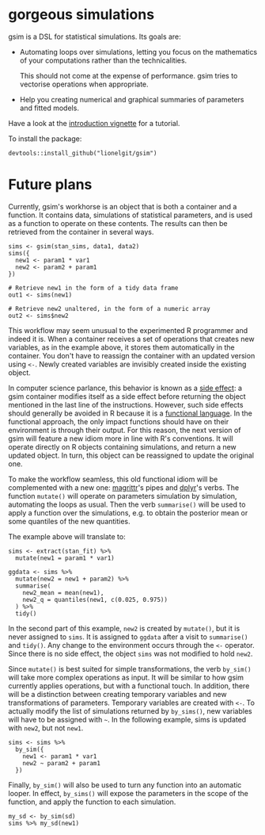 
# gorgeous simulations

gsim is a DSL for statistical simulations. Its goals are:

* Automating loops over simulations, letting you focus on the
  mathematics of your computations rather than the technicalities.

  This should not come at the expense of performance. gsim tries to
  vectorise operations when appropriate.

* Help you creating numerical and graphical summaries of parameters
  and fitted models.

Have a look at the
[introduction vignette](https://dl.dropboxusercontent.com/u/239966/gsim.html)
for a tutorial.

To install the package:

```{r}
devtools::install_github("lionelgit/gsim")
```


# Future plans

Currently, gsim's workhorse is an object that is both a container and
a function. It contains data, simulations of statistical parameters,
and is used as a function to operate on these contents. The results
can then be retrieved from the container in several ways.

```{r}
sims <- gsim(stan_sims, data1, data2)
sims({
  new1 <- param1 * var1
  new2 <- param2 + param1
})

# Retrieve new1 in the form of a tidy data frame
out1 <- sims(new1)

# Retrieve new2 unaltered, in the form of a numeric array
out2 <- sims$new2
```

This workflow may seem unusual to the experimented R programmer and
indeed it is. When a container receives a set of operations that
creates new variables, as in the example above, it stores them
automatically in the container. You don't have to reassign the
container with an updated version using `<-`. Newly created variables
are invisibly created inside the existing object.

In computer science parlance, this behavior is known as a
[side effect](http://en.wikipedia.org/wiki/Side_effect_(computer_science)):
a gsim container modifies itself as a side effect before returning the
object mentioned in the last line of the instructions. However, such
side effects should generally be avoided in R because it is a
[functional language](http://adv-r.had.co.nz/Functional-programming.html). In
the functional approach, the only impact functions should have on
their environment is through their output. For this reason, the next
version of gsim will feature a new idiom more in line with R's
conventions. It will operate directly on R objects containing
simulations, and return a new updated object. In turn, this object can
be reassigned to update the original one.

To make the workflow seamless, this old functional idiom will be
complemented with a new one:
[magrittr](https://github.com/smbache/magrittr)'s pipes and
[dplyr](https://github.com/hadley/dplyr)'s verbs. The function
`mutate()` will operate on parameters simulation by simulation,
automating the loops as usual. Then the verb `summarise()` will be
used to apply a function over the simulations, e.g. to obtain the
posterior mean or some quantiles of the new quantities.

The example above will translate to:
```{r}
sims <- extract(stan_fit) %>%
  mutate(new1 = param1 * var1)

ggdata <- sims %>%
  mutate(new2 = new1 + param2) %>%
  summarise(
    new2_mean = mean(new1),
    new2_q = quantiles(new1, c(0.025, 0.975))
  ) %>%
  tidy()
```

In the second part of this example, `new2` is created by `mutate()`,
but it is never assigned to `sims`. It is assigned to `ggdata` after a
visit to `summarise()` and `tidy()`. Any change to the environment
occurs through the `<-` operator. Since there is no side effect, the
object `sims` was not modified to hold `new2`.

Since `mutate()` is best suited for simple transformations, the verb
`by_sim()` will take more complex operations as input. It will be
similar to how gsim currently applies operations, but with a
functional touch. In addition, there will be a distinction between
creating temporary variables and new transformations of
parameters. Temporary variables are created with `<-`. To actually
modify the list of simulations returned by `by_sims()`, new variables
will have to be assigned with `~`. In the following example, sims is
updated with `new2`, but not `new1`.

```{r}
sims <- sims %>%
  by_sim({
    new1 <- param1 * var1
    new2 ~ param2 + param1
  })
```

Finally, `by_sim()` will also be used to turn any function into an
automatic looper. In effect, `by_sims()` will expose the parameters in
the scope of the function, and apply the function to each simulation.

```{r}
my_sd <- by_sim(sd)
sims %>% my_sd(new1)
```
